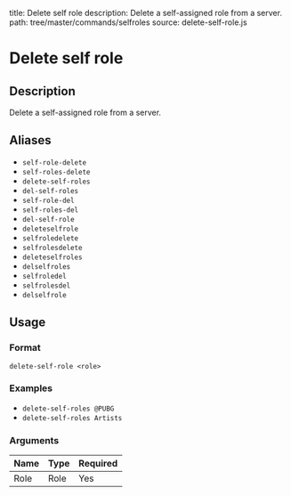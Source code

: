 title: Delete self role
description: Delete a self-assigned role from a server.
path: tree/master/commands/selfroles
source: delete-self-role.js

# Delete self role

## Description

Delete a self-assigned role from a server.

## Aliases

* `self-role-delete`
* `self-roles-delete`
* `delete-self-roles`
* `del-self-roles`
* `self-role-del`
* `self-roles-del`
* `del-self-role`
* `deleteselfrole`
* `selfroledelete`
* `selfrolesdelete`
* `deleteselfroles`
* `delselfroles`
* `selfroledel`
* `selfrolesdel`
* `delselfrole`

## Usage

### Format

`delete-self-role <role>`

### Examples

* `delete-self-roles @PUBG`
* `delete-self-roles Artists`

### Arguments

| Name | Type | Required |
|------|------|----------|
| Role | Role | Yes      |
